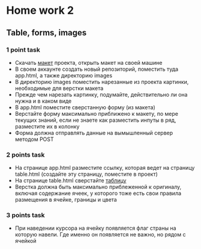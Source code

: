 <h1>Home work 2</h1>
<h2>Table, forms, images</h2>

<h3>1 point task</h3>
<ul>
<li>Скачать <a href="../data/foliac.psd">макет</a> проекта, открыть макет на своей машине</li>
<li>В своем аккаунте создать новый репозиторий, поместить туда app.html, а также директорию images</li>
<li>В директорию images поместить нарезанные из проекта картинки, необходимые для верстки макета</li>
<li>Прежде чем нарезать картинку, подумайте, действительно ли она нужна и в каком виде</li>
<li>В app.html поместите сверстанную форму (из макета)</li>
<li>Верстайте форму максимально приближено к макету, по мере текущих знаний, если не знаете как разместить инпуты в ряд, разместите их в колонку</li>
<li>Форма должна отправлять данные на вымышленный сервер методом POST</li>
</ul>

<h3>2 points task</h3>
<ul>
<li>На странице app.html разместите ссылку, которая ведет на страницу table.html (создайте эту страницу, поместите в проект)</li>
<li>На странице table.html сверстайте <a href="../data/hw-2-table.png">таблицу</a></li>
<li>Верстка должна быть максимально приблеженной к оригиналу, включая содержание ячеек, у которого тоже есть свои правила размещения в ячейке, границы и цвета</li>
</ul>

<h3>3 points task</h3>
<ul>
<li>При наведении курсора на ячейку появляется флаг страны на которую навели. Где именно он появляется не важно, но рядом с ячейкой</li>
</ul>